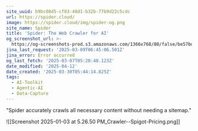 ```yaml
---
site_uuid: b9bc08d5-cf83-48d1-b32b-77b9d22c5cdc
url: https://spider.cloud/
image: https://spider.cloud/img/spider-og.png
site_name: Spider
title: 'Spider: The Web Crawler for AI'
og_screenshot_url: >-
  https://og-screenshots-prod.s3.amazonaws.com/1366x768/80/false/be57bd56b91fbfa06989e638a4fa532dabee04f351d10636501dcb4cfac7588f.jpeg
jina_last_request: '2025-03-09T06:45:06.501Z'
jina_error: Error occurred
og_last_fetch: '2025-03-07T05:20:40.123Z'
date_modified: '2025-04-12'
date_created: '2025-03-30T05:44:14.825Z'
tags:
  - AI-Toolkit
  - Agentic-AI
  - Data-Capture
---
```





























































































































































































































































"Spider accurately crawls all necessary content without needing a sitemap." 

![[Screenshot 2025-01-03 at 5.26.50 PM_Crawler--Spigot-Pricing.png]]
